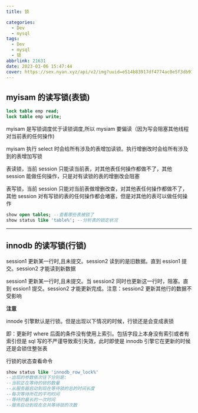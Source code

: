 ```yaml
---
title: 锁

categories:
  - Dev
  - mysql
tags:
  - Dev
  - mysql
  - 锁
abbrlink: 21631
date: 2023-03-06 15:47:44
cover: https://sex.nyan.xyz/api/v2/img?uuid=e514b83917df4774ac0e5f3db9120449
---
```


## myisam 的读写锁(表锁)

```sql
lock table emp read;
lock table emp write;
```

myisam 是写锁调度优于读锁调度,所以 mysiam 要偏读（因为写会阻塞其他线程对当前表的任何操作)

myisam 执行 select 时会给所有涉及的表增加读锁。执行增删改时会给所有涉及到的表增加写锁

表读锁，当前 session 只能读当前表，对其他表任何操作都做不了，其他 session 能做任何操作，只是对有读锁的表的增删改会阻塞

表写锁，当前 session 只能对当前表做增删改查，对其他表任何操作都做不了，其他 session 对有写锁的表的任何操作都会堵塞，但是对其他的表可以做任何操作

```sql
show open tables; --查看哪些表被锁了
show status like 'table%'; --分析表的锁定状况
```

---

## innodb 的读写锁(行锁)

session1 更新某一行时,且未提交。session2 读到的是旧数据。直到 ession1 提交。session2 才能读到新数据

session1 更新某一行时,且未提交。当 session2 同时也更新这一行时，阻塞。直到 ession1 提交。session2 才能更新完成。注意：session2 更新其他行的数据不受影响

**注意**

innode 引擎默认是行锁。但是出现以下情况的时候，行锁还是会变成表锁

即：更新时 where 后面的条件没有使用上索引。包括字段上本身没有索引或者有索引但是 sql 写的不严谨导致索引失效，此时即使是 innodb 引擎它在更新的时候还是会锁住整张表

行锁的状态查看命令

```sql
show status like 'innodb_row_lock%'
--出现的参数依次往下分别是:
--当前正在等待的锁的数量
--从服务器启动到现在等待锁的总的时间长度
--每次等待所花的平均时间
--等待的最长的一次时间
--服务启动到现在总共等待锁的次数
```